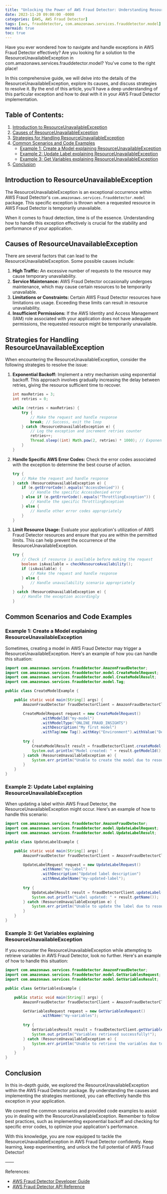 ```yaml
---
title: "Unlocking the Power of AWS Fraud Detector: Understanding ResourceUnavailableException"
date: 2023-11-20 09:00:00 -0000
categories: [AWS, AWS Fraud Detector]
tags: [aws, frauddetector, com.amazonaws.services.frauddetector.model]
mermaid: true
toc: true
---
```



Have you ever wondered how to navigate and handle exceptions in AWS Fraud Detector effectively? Are you looking for a solution to the ResourceUnavailableException in com.amazonaws.services.frauddetector.model? You've come to the right place!

In this comprehensive guide, we will delve into the details of the ResourceUnavailableException, explore its causes, and discuss strategies to resolve it. By the end of this article, you'll have a deep understanding of this particular exception and how to deal with it in your AWS Fraud Detector implementation.

## Table of Contents:
1. [Introduction to ResourceUnavailableException](#introduction-to-resourceunavailableexception)
2. [Causes of ResourceUnavailableException](#causes-of-resourceunavailableexception)
3. [Strategies for Handling ResourceUnavailableException](#strategies-for-handling-resourceunavailableexception)
4. [Common Scenarios and Code Examples](#common-scenarios-and-code-examples)
   - [Example 1: Create a Model explaining ResourceUnavailableException](#example-1-create-a-model-explaining-resourceunavailableexception)
   - [Example 2: Update Label explaining ResourceUnavailableException](#example-2-update-label-explaining-resourceunavailableexception)
   - [Example 3: Get Variables explaining ResourceUnavailableException](#example-3-get-variables-explaining-resourceunavailableexception)
5. [Conclusion](#conclusion)

## Introduction to ResourceUnavailableException
The ResourceUnavailableException is an exceptional occurrence within AWS Fraud Detector's `com.amazonaws.services.frauddetector.model` package. This specific exception is thrown when a requested resource in AWS Fraud Detector is temporarily unavailable.

When it comes to fraud detection, time is of the essence. Understanding how to handle this exception effectively is crucial for the stability and performance of your application.

## Causes of ResourceUnavailableException
There are several factors that can lead to the ResourceUnavailableException. Some possible causes include:

1. **High Traffic:** An excessive number of requests to the resource may cause temporary unavailability.
2. **Service Maintenance:** AWS Fraud Detector occasionally undergoes maintenance, which may cause certain resources to be temporarily unavailable.
3. **Limitations or Constraints:** Certain AWS Fraud Detector resources have limitations on usage. Exceeding these limits can result in resource unavailability.
4. **Insufficient Permissions:** If the AWS Identity and Access Management (IAM) role associated with your application does not have adequate permissions, the requested resource might be temporarily unavailable.

## Strategies for Handling ResourceUnavailableException
When encountering the ResourceUnavailableException, consider the following strategies to resolve the issue:

1. **Exponential Backoff:** Implement a retry mechanism using exponential backoff. This approach involves gradually increasing the delay between retries, giving the resource sufficient time to recover.
   
   ```java
   int maxRetries = 3;
   int retries = 0;
   
   while (retries < maxRetries) {
       try {
           // Make the request and handle response
           break; // Success, exit the loop
       } catch (ResourceUnavailableException e) {
           // Log the exception and increment retries counter
           retries++;
           Thread.sleep((int) Math.pow(2, retries) * 1000); // Exponential backoff delay
       }
   }
   ```
   
2. **Handle Specific AWS Error Codes:** Check the error codes associated with the exception to determine the best course of action.

   ```java
   try {
       // Make the request and handle response
   } catch (ResourceUnavailableException e) {
       if (e.getErrorCode().equals("AccessDenied")) {
           // Handle the specific AccessDenied error
       } else if (e.getErrorCode().equals("ThrottlingException")) {
           // Handle the specific ThrottlingException
       } else {
           // Handle other error codes appropriately
       }
   }
   ```

3. **Limit Resource Usage:** Evaluate your application's utilization of AWS Fraud Detector resources and ensure that you are within the permitted limits. This can help prevent the occurrence of the ResourceUnavailableException.

   ```java
   try {
       // Check if resource is available before making the request
       boolean isAvailable = checkResourceAvailability();
       if (isAvailable) {
           // Make the request and handle response
       } else {
           // Handle unavailability scenario appropriately
       }
   } catch (ResourceUnavailableException e) {
       // Handle the exception accordingly
   }
   ```

## Common Scenarios and Code Examples

### Example 1: Create a Model explaining ResourceUnavailableException
Sometimes, creating a model in AWS Fraud Detector may trigger a ResourceUnavailableException. Here's an example of how you can handle this situation:

```java
import com.amazonaws.services.frauddetector.AmazonFraudDetector;
import com.amazonaws.services.frauddetector.model.CreateModelRequest;
import com.amazonaws.services.frauddetector.model.CreateModelResult;
import com.amazonaws.services.frauddetector.model.Tag;

public class CreateModelExample {

    public static void main(String[] args) {
        AmazonFraudDetector fraudDetectorClient = AmazonFraudDetectorClientBuilder.defaultClient();

        CreateModelRequest request = new CreateModelRequest()
                .withModelId("my-model")
                .withModelType("ONLINE_FRAUD_INSIGHTS")
                .withDescription("My first model")
                .withTag(new Tag().withKey("Environment").withValue("Development"));
        
        try {
            CreateModelResult result = fraudDetectorClient.createModel(request);
            System.out.println("Model created: " + result.getModelId());
        } catch (ResourceUnavailableException e) {
            System.err.println("Unable to create the model due to resource unavailability.");
        }
    }
}
```

### Example 2: Update Label explaining ResourceUnavailableException
When updating a label within AWS Fraud Detector, the ResourceUnavailableException might occur. Here's an example of how to handle this scenario:

```java
import com.amazonaws.services.frauddetector.AmazonFraudDetector;
import com.amazonaws.services.frauddetector.model.UpdateLabelRequest;
import com.amazonaws.services.frauddetector.model.UpdateLabelResult;

public class UpdateLabelExample {

    public static void main(String[] args) {
        AmazonFraudDetector fraudDetectorClient = AmazonFraudDetectorClientBuilder.defaultClient();

        UpdateLabelRequest request = new UpdateLabelRequest()
                .withName("my-label")
                .withDescription("Updated label description")
                .withNewLabelName("my-updated-label");
        
        try {
            UpdateLabelResult result = fraudDetectorClient.updateLabel(request);
            System.out.println("Label updated: " + result.getName());
        } catch (ResourceUnavailableException e) {
            System.err.println("Unable to update the label due to resource unavailability.");
        }
    }
}
```

### Example 3: Get Variables explaining ResourceUnavailableException
If you encounter the ResourceUnavailableException while attempting to retrieve variables in AWS Fraud Detector, look no further. Here's an example of how to handle this situation:

```java
import com.amazonaws.services.frauddetector.AmazonFraudDetector;
import com.amazonaws.services.frauddetector.model.GetVariablesRequest;
import com.amazonaws.services.frauddetector.model.GetVariablesResult;

public class GetVariablesExample {

    public static void main(String[] args) {
        AmazonFraudDetector fraudDetectorClient = AmazonFraudDetectorClientBuilder.defaultClient();

        GetVariablesRequest request = new GetVariablesRequest()
                .withName("my-variables");
        
        try {
            GetVariablesResult result = fraudDetectorClient.getVariables(request);
            System.out.println("Variables retrieved successfully!");
        } catch (ResourceUnavailableException e) {
            System.err.println("Unable to retrieve the variables due to resource unavailability.");
        }
    }
}
```

## Conclusion
In this in-depth guide, we explored the ResourceUnavailableException within the AWS Fraud Detector package. By understanding the causes and implementing the strategies mentioned, you can effectively handle this exception in your application.

We covered the common scenarios and provided code examples to assist you in dealing with the ResourceUnavailableException. Remember to follow best practices, such as implementing exponential backoff and checking for specific error codes, to optimize your application's performance.

With this knowledge, you are now equipped to tackle the ResourceUnavailableException in AWS Fraud Detector confidently. Keep learning, keep experimenting, and unlock the full potential of AWS Fraud Detector!

——

References:
- [AWS Fraud Detector Developer Guide](https://docs.aws.amazon.com/frauddetector/latest/ug/what-is-frauddetector.html)
- [AWS Fraud Detector API Reference](https://docs.aws.amazon.com/frauddetector/latest/api/Welcome.html)